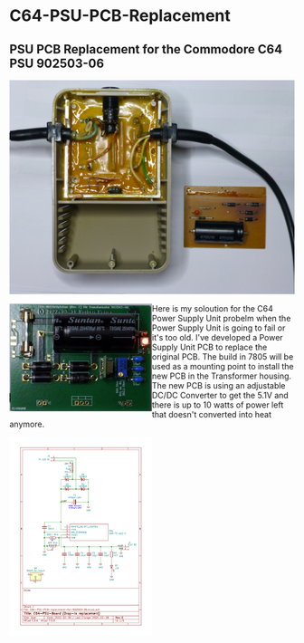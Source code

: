 # C64-PSU-PCB-Replacement

## PSU PCB Replacement for the Commodore C64 PSU 902503-06


![C64 Transformer 902503-06](images/C64%20Transformator%20902503-06.jpg "C64 Transformer 902503-06")

<img align="left" width="50%" src="images/C64-PSU-PCB-Rev.C-2023-07-26.jpg" title="New PCB for the C64 Power Supply Unit 902503-06" alt="New PCB for the C64 Power Supply Unit 902503-06"> Here is my soloution for the C64 Power Supply Unit probelm when the Power Supply Unit is going to fail or it's too old. I've developed a Power Supply Unit PCB to replace the original PCB. The build in 7805 will be used as a mounting point to install the new PCB in the Transformer housing. The new PCB is using an adjustable DC/DC Converter to get the 5.1V and there is up to 10 watts of power left that doesn't converted into heat anymore.


<img align="left" width="50%" src="KiCad/bom/C64-PSU-PCB-replacement-for-902503-06.pdf" title="Schematic" alt="Schematic">
